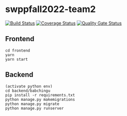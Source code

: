# swppfall2022-team2

[![Build Status](https://app.travis-ci.com/swsnu/swppfall2022-team2.svg?branch=main)](https://app.travis-ci.com/swsnu/swppfall2022-team2)
[![Coverage Status](https://coveralls.io/repos/github/swsnu/swpp2022-team2/badge.svg?branch=main)](https://coveralls.io/github/swsnu/swpp2022-team2?branch=main)
[![Quality Gate 
Status](https://sonarcloud.io/api/project_badges/measure?project=swsnu_swppfall2022-team2&metric=alert_status)](https://sonarcloud.io/dashboard?id=swsnu_swppfall2022-team2)



## Frontend
```
cd frontend
yarn
yarn start
```
## Backend
```
(activate python env)
cd backend/babchingu
pip install -r requirements.txt
python manage.py makemigrations
python manage.py migrate
python manage.py runserver
```
